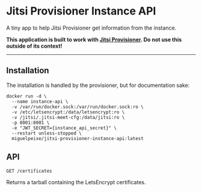 # Jitsi Provisioner Instance API

A tiny app to help Jitsi Provisioner get information from the instance.

**This application is built to work with [Jitsi Provisioner](https://github.com/miguelpeixe/jitsi-provisioner). Do not use this outside of its context!**

---

## Installation

The installation is handled by the provisioner, but for documentation sake:

```
docker run -d \
  --name instance-api \
  -v /var/run/docker.sock:/var/run/docker.sock:ro \
  -v /etc/letsencrypt:/data/letsencrypt:ro \
  -v /jitsi/.jitsi-meet-cfg:/data/jitsi:ro \
  -p 8001:8001 \
  -e "JWT_SECRET={instance_api_secret}" \
  --restart unless-stopped \
  miguelpeixe/jitsi-provisioner-instance-api:latest
```

## API

`GET /certificates`

Returns a tarball containing the LetsEncrypt certificates.
